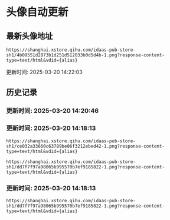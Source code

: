 # 头像自动更新

## 最新头像地址
```
https://shanghai.xstore.qihu.com/idaas-pub-store-sh1/4b09551d2873b1d251d512033b0d5d4b-1.png?response-content-type=text/html&vdid={alias}
```

更新时间: 2025-03-20 14:22:03

## 历史记录

### 更新时间: 2025-03-20 14:20:46
### 更新时间: 2025-03-20 14:18:13
```
https://shanghai.xstore.qihu.com/idaas-pub-store-sh1/ce032a33660c63789be06f3212ebed42-1.png?response-content-type=text/html&vdid={alias}
```
```
https://shanghai.xstore.qihu.com/idaas-pub-store-sh1/dd7f7f97a98065b995570b7ef9185822-1.png?response-content-type=text/html&vdid={alias}
```

### 更新时间: 2025-03-20 14:18:13
```
https://shanghai.xstore.qihu.com/idaas-pub-store-sh1/dd7f7f97a98065b995570b7ef9185822-1.png?response-content-type=text/html&vdid={alias}
```

